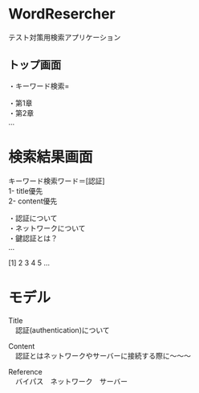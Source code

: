# WordResercher

テスト対策用検索アプリケーション

## トップ画面

・キーワード検索=  
  
・第1章  
・第2章  
…  

# 検索結果画面
キーワード検索ワード＝[認証]  
1- title優先  
2- content優先  
  
・認証について  
・ネットワークについて  
・鍵認証とは？  
…  

[1] 2 3 4 5 …  


# モデル
Title  
　認証(authentication)について  

Content  
　認証とはネットワークやサーバーに接続する際に〜〜〜  

Reference  
　バイパス　ネットワーク　サーバー  
